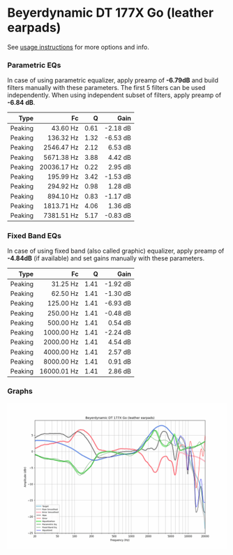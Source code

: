 # Beyerdynamic DT 177X Go (leather earpads)
See [usage instructions](https://github.com/jaakkopasanen/AutoEq#usage) for more options and info.

### Parametric EQs
In case of using parametric equalizer, apply preamp of **-6.79dB** and build filters manually
with these parameters. The first 5 filters can be used independently.
When using independent subset of filters, apply preamp of **-6.84 dB**.

| Type    | Fc          |    Q | Gain     |
|--------:|------------:|-----:|---------:|
| Peaking | 43.60 Hz    | 0.61 | -2.18 dB |
| Peaking | 136.32 Hz   | 1.32 | -6.53 dB |
| Peaking | 2546.47 Hz  | 2.12 | 6.53 dB  |
| Peaking | 5671.38 Hz  | 3.88 | 4.42 dB  |
| Peaking | 20036.17 Hz | 0.22 | 2.95 dB  |
| Peaking | 195.99 Hz   | 3.42 | -1.53 dB |
| Peaking | 294.92 Hz   | 0.98 | 1.28 dB  |
| Peaking | 894.10 Hz   | 0.83 | -1.17 dB |
| Peaking | 1813.71 Hz  | 4.06 | 1.36 dB  |
| Peaking | 7381.51 Hz  | 5.17 | -0.83 dB |

### Fixed Band EQs
In case of using fixed band (also called graphic) equalizer, apply preamp of **-4.84dB**
(if available) and set gains manually with these parameters.

| Type    | Fc          |    Q | Gain     |
|--------:|------------:|-----:|---------:|
| Peaking | 31.25 Hz    | 1.41 | -1.92 dB |
| Peaking | 62.50 Hz    | 1.41 | -1.30 dB |
| Peaking | 125.00 Hz   | 1.41 | -6.93 dB |
| Peaking | 250.00 Hz   | 1.41 | -0.48 dB |
| Peaking | 500.00 Hz   | 1.41 | 0.54 dB  |
| Peaking | 1000.00 Hz  | 1.41 | -2.24 dB |
| Peaking | 2000.00 Hz  | 1.41 | 4.54 dB  |
| Peaking | 4000.00 Hz  | 1.41 | 2.57 dB  |
| Peaking | 8000.00 Hz  | 1.41 | 0.91 dB  |
| Peaking | 16000.01 Hz | 1.41 | 2.86 dB  |

### Graphs
![](./Beyerdynamic%20DT%20177X%20Go%20(leather%20earpads).png)